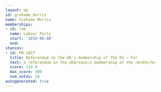 ```yaml
---
layout: mp
id: grahame_morris
name: Grahame Morris
memberships:
- id: lab
  name: Labour Party
  start: '2010-06-08'
  end: 
stances:
- id: PW-1027
  title: Referendum on the UK's membership of the EU — For
  text: a referendum on the UK&rsquo;s membership of the <b>EU</b>
  score: 114.0
  max_score: 300
  num_votes: 18
autogenerated: true
---
```

